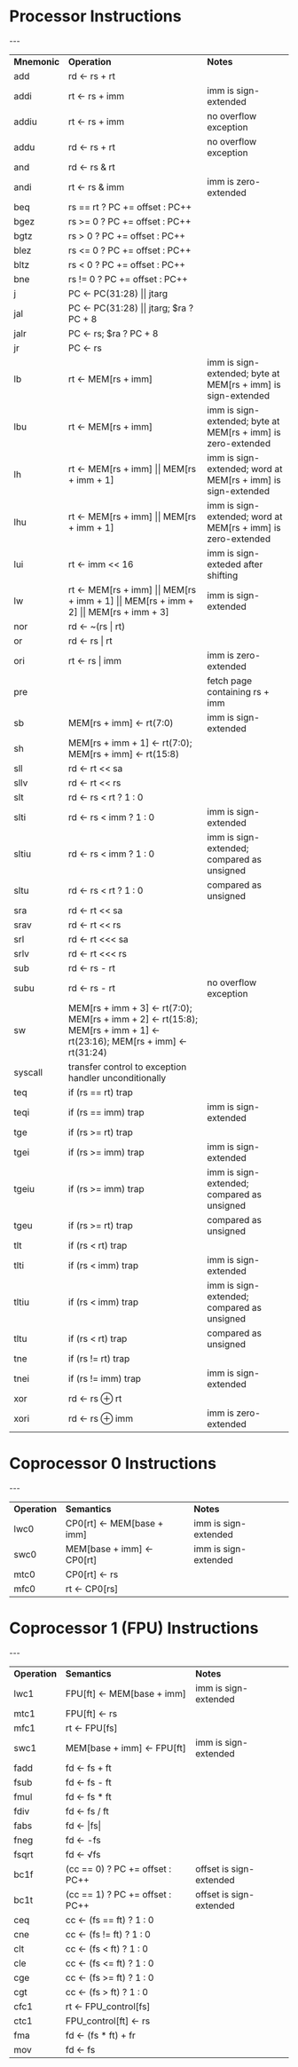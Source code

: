 <h1>Processor Instructions</h1>
---
<table>
<tr><td><b>Mnemonic</b></td><td><b>Operation</b></td><td><b>Notes</b></td></tr>
<tr><td>add</td><td>rd ← rs + rt</td><td></td></tr>
<tr><td>addi</td><td>rt ← rs + imm</td><td>imm is sign-extended</td></tr>
<tr><td>addiu</td><td>rt ← rs + imm</td><td>no overflow exception</td></tr>
<tr><td>addu</td><td>rd ← rs + rt</td><td>no overflow exception</td></tr>
<tr><td>and</td><td>rd ← rs &amp; rt</td><td></td></tr>
<tr><td>andi</td><td>rt ← rs &amp; imm</td><td>imm is zero-extended</td></tr>
<tr><td>beq</td><td>rs == rt ? PC += offset : PC++</td><td></td></tr>
<tr><td>bgez</td><td>rs >= 0 ? PC += offset : PC++</td><td></td></tr>
<tr><td>bgtz</td><td>rs > 0 ? PC += offset : PC++</td><td></td></tr>
<tr><td>blez</td><td>rs &lt;= 0 ? PC += offset : PC++</td><td></td></tr>
<tr><td>bltz</td><td>rs &lt; 0 ? PC += offset : PC++</td><td></td></tr>
<tr><td>bne</td><td>rs != 0 ? PC += offset : PC++</td><td></td></tr>
<tr><td>j</td><td>PC ← PC(31:28) || jtarg</td><td></td></tr>
<tr><td>jal</td><td>PC ← PC(31:28) || jtarg; $ra ? PC + 8</td><td></td></tr>
<tr><td>jalr</td><td>PC ← rs; $ra ? PC + 8</td><td></td></tr>
<tr><td>jr</td><td>PC ← rs</td><td></td></tr>
<tr><td>lb</td><td>rt ← MEM[rs + imm]</td><td>imm is sign-extended; byte at MEM[rs + imm] is sign-extended</td></tr>
<tr><td>lbu</td><td>rt ← MEM[rs + imm]</td><td>imm is sign-extended; byte at MEM[rs + imm] is zero-extended</td></tr>
<tr><td>lh</td><td>rt ← MEM[rs + imm] || MEM[rs + imm + 1]</td><td>imm is sign-extended; word at MEM[rs + imm] is sign-extended</td></tr>
<tr><td>lhu</td><td>rt ← MEM[rs + imm] || MEM[rs + imm + 1]</td><td>imm is sign-extended; word at MEM[rs + imm] is zero-extended</td></tr>
<tr><td>lui</td><td>rt ← imm &lt;&lt; 16</td><td>imm is sign-exteded after shifting</td></tr>
<tr><td>lw</td><td>rt ← MEM[rs + imm] || MEM[rs + imm + 1] || MEM[rs + imm + 2] || MEM[rs + imm + 3]</td><td>imm is sign-extended</td></tr>
<tr><td>nor</td><td>rd ← ~(rs | rt)</td><td></td></tr>
<tr><td>or</td><td>rd ← rs | rt</td><td></td></tr>
<tr><td>ori</td><td>rt ← rs | imm</td><td>imm is zero-extended</td></tr>
<tr><td>pre</td><td></td><td>fetch page containing rs + imm</td></tr>
<tr><td>sb</td><td>MEM[rs + imm] ← rt(7:0)</td><td>imm is sign-extended</td></tr>
<tr><td>sh</td><td>MEM[rs + imm + 1] ← rt(7:0); MEM[rs + imm] ← rt(15:8)</td><td></td></tr>
<tr><td>sll</td><td>rd ← rt &lt;&lt; sa</td><td></td></tr>
<tr><td>sllv</td><td>rd ← rt &lt;&lt; rs</td><td></td></tr>
<tr><td>slt</td><td>rd ← rs &lt; rt ? 1 : 0</td><td></td></tr>
<tr><td>slti</td><td>rd ← rs &lt; imm ? 1 : 0</td><td>imm is sign-extended</td></tr>
<tr><td>sltiu</td><td>rd ← rs &lt; imm ? 1 : 0</td><td>imm is sign-extended; compared as unsigned</td></tr>
<tr><td>sltu</td><td>rd ← rs &lt; rt ? 1 : 0</td><td>compared as unsigned</td></tr>
<tr><td>sra</td><td>rd ← rt &lt;&lt; sa</td><td></td></tr>
<tr><td>srav</td><td>rd ← rt &lt;&lt; rs</td><td></td></tr>
<tr><td>srl</td><td>rd ← rt &lt;&lt;&lt; sa</td><td></td></tr>
<tr><td>srlv</td><td>rd ← rt &lt;&lt;&lt; rs</td><td></td></tr>
<tr><td>sub</td><td>rd ← rs - rt</td><td></td></tr>
<tr><td>subu</td><td>rd ← rs - rt</td><td>no overflow exception</td></tr>
<tr><td>sw</td><td>MEM[rs + imm + 3] ← rt(7:0); MEM[rs + imm + 2] ← rt(15:8); MEM[rs + imm + 1] ← rt(23:16); MEM[rs + imm] ← rt(31:24)</td><td></td></tr>
<tr><td>syscall</td><td>transfer control to exception handler unconditionally</td><td></td></tr>
<tr><td>teq</td><td>if (rs == rt) trap</td><td></td></tr>
<tr><td>teqi</td><td>if (rs == imm) trap</td><td>imm is sign-extended</td></tr>
<tr><td>tge</td><td>if (rs >= rt) trap</td><td></td></tr>
<tr><td>tgei</td><td>if (rs >= imm) trap</td><td>imm is sign-extended</td></tr>
<tr><td>tgeiu</td><td>if (rs >= imm) trap</td><td>imm is sign-extended; compared as unsigned</td></tr>
<tr><td>tgeu</td><td>if (rs >= rt) trap</td><td>compared as unsigned</td></tr>
<tr><td>tlt</td><td>if (rs &lt; rt) trap</td><td></td></tr>
<tr><td>tlti</td><td>if (rs &lt; imm) trap</td><td>imm is sign-extended</td></tr>
<tr><td>tltiu</td><td>if (rs &lt; imm) trap</td><td>imm is sign-extended; compared as unsigned</td></tr>
<tr><td>tltu</td><td>if (rs &lt; rt) trap</td><td>compared as unsigned</td></tr>
<tr><td>tne</td><td>if (rs != rt) trap</td><td></td></tr>
<tr><td>tnei</td><td>if (rs != imm) trap</td><td>imm is sign-extended</td></tr>
<tr><td>xor</td><td>rd ← rs ⊕ rt</td><td></td></tr>
<tr><td>xori</td><td>rd ← rs ⊕ imm</td><td>imm is zero-extended</td></tr>
</table>

<h1>Coprocessor 0 Instructions</h1>
---
<table>
<tr><td><b>Operation</b></td><td><b>Semantics</b></td><td><b>Notes</b></td></tr>
<tr><td>lwc0</td><td>CP0[rt] ← MEM[base + imm]</td><td>imm is sign-extended</td></tr>
<tr><td>swc0</td><td>MEM[base + imm] ← CP0[rt]</td><td>imm is sign-extended</td></tr>
<tr><td>mtc0</td><td>CP0[rt] ← rs</td><td></td></tr>
<tr><td>mfc0</td><td>rt ← CP0[rs]</td><td></td></tr>
</table>

<h1>Coprocessor 1 (FPU) Instructions</h1>
---
<table>
<tr><td><b>Operation</b></td><td><b>Semantics</b></td><td><b>Notes</b></td></tr>
<tr><td>lwc1</td><td>FPU[ft] ← MEM[base + imm]</td><td>imm is sign-extended</td></tr>
<tr><td>mtc1</td><td>FPU[ft] ← rs</td><td></td></tr>
<tr><td>mfc1</td><td>rt ← FPU[fs]</td><td></td></tr>
<tr><td>swc1</td><td>MEM[base + imm] ← FPU[ft]</td><td>imm is sign-extended</td></tr>
<tr><td>fadd</td><td>fd ← fs + ft</td><td></td></tr>
<tr><td>fsub</td><td>fd ← fs - ft</td><td></td></tr>
<tr><td>fmul</td><td>fd ← fs * ft</td><td></td></tr>
<tr><td>fdiv</td><td>fd ← fs / ft</td><td></td></tr>
<tr><td>fabs</td><td>fd ← |fs|</td><td></td></tr>
<tr><td>fneg</td><td>fd ← -fs</td><td></td></tr>
<tr><td>fsqrt</td><td>fd ← √fs</td></tr>
<tr><td>bc1f</td><td>(cc == 0) ? PC += offset : PC++</td><td>offset is sign-extended</td></tr>
<tr><td>bc1t</td><td>(cc == 1) ? PC += offset : PC++</td><td>offset is sign-extended</td></tr>
<tr><td>ceq</td><td>cc ← (fs == ft) ? 1 : 0</td><td></td></tr>
<tr><td>cne</td><td>cc ← (fs != ft) ? 1 : 0</td><td></td></tr>
<tr><td>clt</td><td>cc ← (fs &lt; ft) ? 1 : 0</td><td></td></tr>
<tr><td>cle</td><td>cc ← (fs &lt;= ft) ? 1 : 0</td><td></td></tr>
<tr><td>cge</td><td>cc ← (fs &gt;= ft) ? 1 : 0</td><td></td></tr>
<tr><td>cgt</td><td>cc ← (fs &gt; ft) ? 1 : 0</td><td></td></tr>
<tr><td>cfc1</td><td>rt ← FPU_control[fs]</td><td></td></tr>
<tr><td>ctc1</td><td>FPU_control[ft] ← rs</td><td></td></tr>
<tr><td>fma</td><td>fd ← (fs * ft) + fr</td><td></td></tr>
<tr><td>mov</td><td>fd ← fs</td><td></td></tr>
</table>
